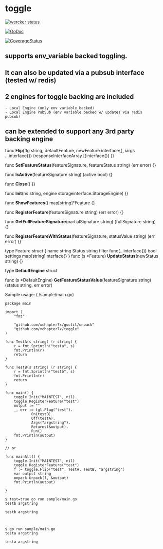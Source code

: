 toggle
======

[![wercker status](https://app.wercker.com/status/9c11e691895a9782a234fcc9bb313819/m "wercker status")](https://app.wercker.com/project/bykey/9c11e691895a9782a234fcc9bb313819)

[![GoDoc](http://godoc.org/github.com/xchapter7x/toggle?status.png)](http://godoc.org/github.com/xchapter7x/toggle)

[![CoverageStatus](https://coveralls.io/repos/xchapter7x/toggle/badge.svg?branch=HEAD&service=github)](https://coveralls.io/github/xchapter7x/toggle?branch=HEAD)

## supports env_variable backed toggling. 
## It can also be updated via a pubsub interface (tested w/ redis)
## 2 engines for toggle backing are included
	- Local Engine (only env variable backed)
	- Local Engine PubSub (env variable backed w/ updates via redis pubsub)

## can be extended to support any 3rd party backing engine













func **Flip**(flg string, defaultFeature, newFeature interface{}, iargs ...interface{}) (responseInterfaceArray []interface{}) {}


func **SetFeatureStatus**(featureSignature, featureStatus string) (err error) {}

func **IsActive**(featureSignature string) (active bool) {}

func **Close**() {}

func **Init**(ns string, engine storageinterface.StorageEngine) {}

func **ShowFeatures**() map[string]*Feature {}

func **RegisterFeature**(featureSignature string) (err error) {}

func **GetFullFeatureSignature**(partialSignature string) (fullSignature string) {}

func **RegisterFeatureWithStatus**(featureSignature, statusValue string) (err error) {}

type Feature struct {
	name     string
	Status   string
	filter   func(...interface{}) bool
	settings map[string]interface{}
}
func (s \*Feature) **UpdateStatus**(newStatus string) {}



type **DefaultEngine** struct

func (s \*DefaultEngine) **GetFeatureStatusValue**(featureSignature string) (status string, err error)


Sample usage:
(./sample/main.go)
```
package main

import (
	"fmt"

	"github.com/xchapter7x/goutil/unpack"
	"github.com/xchapter7x/toggle"
)

func TestA(s string) (r string) {
	r = fmt.Sprintln("testa", s)
	fmt.Println(r)
	return
}

func TestB(s string) (r string) {
	r = fmt.Sprintln("testb", s)
	fmt.Println(r)
	return
}

func main() {
	toggle.Init("MAINTEST", nil)
	toggle.RegisterFeature("test")
	output := ""
	_, err := tgl.Flag("test").
			On(testB).
			Off(testA).
			Args("argstring").
			Returns(&output).
			Run()
	fmt.Println(output)
}

// or

func mainAlt() {
	toggle.Init("MAINTEST", nil)
	toggle.RegisterFeature("test")
	f := toggle.Flip("test", TestA, TestB, "argstring")
	var output string
	unpack.Unpack(f, &output)
	fmt.Println(output)

}
```


```
$ test=true go run sample/main.go
testb argstring

testb argstring



$ go run sample/main.go
testa argstring

testa argstring
```
